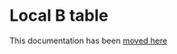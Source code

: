 # Local B table

This documentation has been [moved here](https://arpa-simc.github.io/dballe/general_ref/btable.html)
